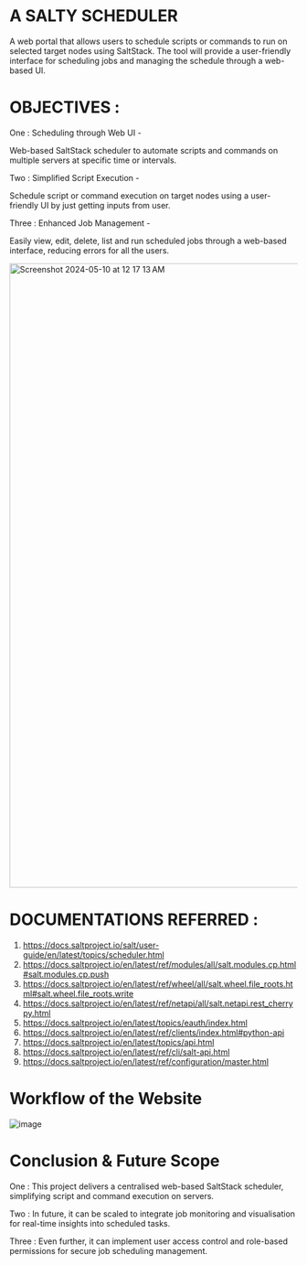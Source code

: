 # A SALTY SCHEDULER

A web portal that allows users to schedule scripts or commands to run on selected target nodes using SaltStack. The tool will provide a user-friendly interface for scheduling jobs and managing the schedule through a web-based UI. 

# OBJECTIVES :
One : Scheduling through Web UI -  

Web-based SaltStack scheduler to automate scripts and commands on multiple servers at specific time or intervals.  
  
Two : Simplified Script Execution -   

Schedule script or command execution on target nodes using a user-friendly UI by just getting inputs from user.  
  
Three : Enhanced Job Management -  
 
Easily view, edit, delete, list and run scheduled jobs through a web-based interface, reducing errors for all the users.  
  
  
<img width="1092" alt="Screenshot 2024-05-10 at 12 17 13 AM" src="https://github.com/ananyaaaaww/SaltStack_Job_Scheduler_with_Web/assets/134645478/935dc417-e4a0-4962-a642-e8fd1d1ab08e">  

# DOCUMENTATIONS REFERRED :  
1) https://docs.saltproject.io/salt/user-guide/en/latest/topics/scheduler.html
2) https://docs.saltproject.io/en/latest/ref/modules/all/salt.modules.cp.html#salt.modules.cp.push
3) https://docs.saltproject.io/en/latest/ref/wheel/all/salt.wheel.file_roots.html#salt.wheel.file_roots.write
4) https://docs.saltproject.io/en/latest/ref/netapi/all/salt.netapi.rest_cherrypy.html
5) https://docs.saltproject.io/en/latest/topics/eauth/index.html
6) https://docs.saltproject.io/en/latest/ref/clients/index.html#python-api
7) https://docs.saltproject.io/en/latest/topics/api.html
8) https://docs.saltproject.io/en/latest/ref/cli/salt-api.html
9) https://docs.saltproject.io/en/latest/ref/configuration/master.html

# Workflow of the Website
![image](https://github.com/ananyaaaaww/SaltStack_Job_Scheduler_with_Web_mysystemonly/assets/134645478/d672e5b4-7e5b-4737-95a1-e5b5fed5a24d)

# Conclusion & Future Scope  

One : This project delivers a centralised web-based SaltStack scheduler, simplifying script and command execution on servers.
  
Two : In future, it can be scaled to integrate job monitoring and visualisation for real-time insights into scheduled tasks.    
  
Three : Even further, it can implement user access control and role-based permissions for secure job scheduling management.
  
  
